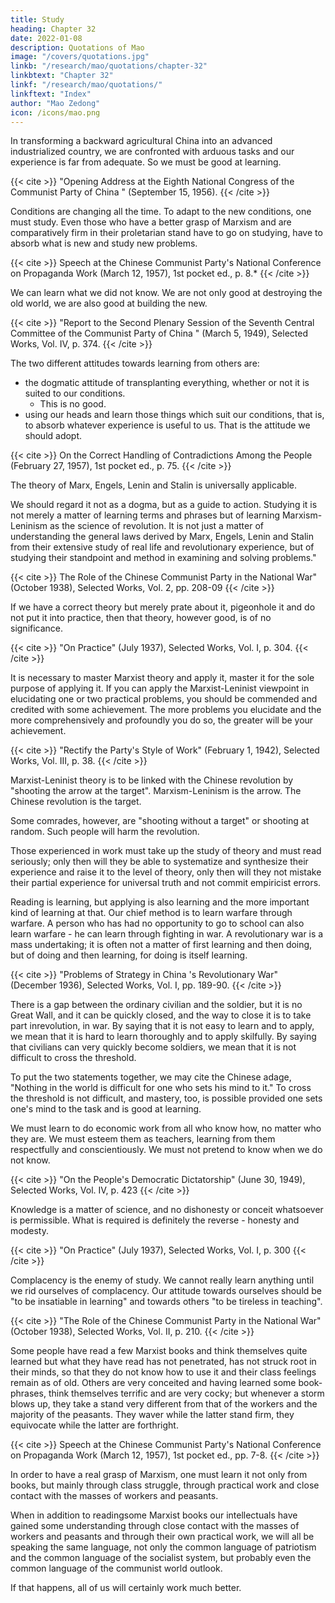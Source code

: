 ```yaml
---
title: Study
heading: Chapter 32
date: 2022-01-08
description: Quotations of Mao
image: "/covers/quotations.jpg"
linkb: "/research/mao/quotations/chapter-32"
linkbtext: "Chapter 32"
linkf: "/research/mao/quotations/"
linkftext: "Index"
author: "Mao Zedong"
icon: /icons/mao.png
---
```



In transforming a backward agricultural China into an advanced industrialized country, we are confronted with arduous tasks and our experience is far from adequate. So we must be good at learning. 

{{< cite >}}
"Opening Address at the Eighth National Congress of the Communist Party of China " (September 15, 1956).
{{< /cite >}}


Conditions are changing all the time. To adapt to the new conditions, one must study. Even those who have a better grasp of Marxism and are comparatively firm in their proletarian stand have to go on studying, have to absorb what is new and study new problems.

{{< cite >}}
Speech at the Chinese Communist Party's National Conference on Propaganda Work (March 12, 1957), 1st pocket ed., p. 8.*
{{< /cite >}}


We can learn what we did not know. We are not only good at destroying the old world, we are also good at building the new.

{{< cite >}}
"Report to the Second Plenary Session of the Seventh Central Committee of the Communist Party of China " (March 5, 1949), Selected Works, Vol. IV, p. 374.
{{< /cite >}}


The two different attitudes towards learning from others are:
- the dogmatic attitude of transplanting everything, whether or not it is suited to our conditions.   
  - This is no good. 
- using our heads and learn those things which suit our conditions, that is, to absorb whatever experience is useful to us. That is the attitude we should adopt. 

{{< cite >}}
On the Correct Handling of Contradictions Among the People (February 27, 1957), 1st pocket ed., p. 75.
{{< /cite >}}


The theory of Marx, Engels, Lenin and Stalin is universally applicable. 

We should regard it not as a dogma, but as a guide to action. Studying it is not merely a matter of learning terms and phrases but of learning Marxism-Leninism as the science of revolution. It is not just a matter of understanding the general laws derived by Marx, Engels, Lenin and Stalin from their extensive study of real life and revolutionary experience, but of studying their
standpoint and method in examining and solving problems."

{{< cite >}}
The Role of the Chinese Communist Party in  the National War" (October 1938), Selected Works, Vol. 2, pp. 208-09
{{< /cite >}}


If we have a correct theory but merely prate about it, pigeonhole it and do not put it into practice, then that theory, however good, is of no significance. 

{{< cite >}}
"On Practice" (July 1937), Selected Works, Vol. I, p. 304.
{{< /cite >}}


It is necessary to master Marxist theory and apply it, master it for the sole purpose of applying it. If you can apply the Marxist-Leninist viewpoint in elucidating one or two practical problems, you should be commended and credited with some achievement. The more problems you elucidate and the more comprehensively and profoundly you do so, the greater will be your achievement.

{{< cite >}}
"Rectify the Party's Style of Work" (February 1, 1942), Selected Works, Vol. III, p. 38.
{{< /cite >}}


Marxist-Leninist theory is to be linked with the Chinese revolution by "shooting the arrow at the target". Marxism-Leninism is the arrow. The Chinese revolution is the target. 

Some comrades, however, are "shooting without a target" or shooting at random. Such people will harm the revolution. 

Those experienced in work must take up the study of theory and must read seriously; only then will they be able to systematize and synthesize their experience and raise it to the level of theory, only then will they not mistake their partial experience for universal truth and not commit empiricist errors. 

Reading is learning, but applying is also learning and the more important kind of learning at that. Our chief method is to learn warfare through warfare. A person who has had no opportunity to go to school can also learn warfare - he can learn through fighting in war. A revolutionary war is a mass undertaking; it is often not a matter of first learning and then doing, but of doing and then learning, for doing is itself learning.

{{< cite >}}
"Problems of Strategy in China 's Revolutionary War" (December 1936), Selected Works, Vol. I, pp. 189-90.
{{< /cite >}}


There is a gap between the ordinary civilian and the soldier, but it is no Great Wall, and it can be quickly closed, and the way to close it is to take part inrevolution, in war. By saying that it is not easy to learn and to apply, we mean that it is hard to learn thoroughly and to apply skilfully. By saying that civilians can very quickly become soldiers, we mean that it is not difficult to cross the threshold.

To put the two statements together, we may cite the Chinese adage, "Nothing in the world is difficult for one who sets his mind to it." To cross the threshold is not difficult, and mastery, too, is possible provided one sets one's mind to the task and is good at learning.

We must learn to do economic work from all who know how, no matter who they are. We must esteem them as teachers, learning from them respectfully and conscientiously. We must not pretend to know when we do not know.

{{< cite >}}
"On the People's Democratic Dictatorship" (June 30, 1949), Selected Works, Vol. IV, p. 423
{{< /cite >}}


Knowledge is a matter of science, and no dishonesty or conceit whatsoever is permissible. What is required is definitely the reverse - honesty and modesty.


{{< cite >}}
"On Practice" (July 1937), Selected Works, Vol. I, p. 300
{{< /cite >}}

Complacency is the enemy of study. We cannot really learn anything until we rid ourselves of complacency. Our attitude towards ourselves should be "to be insatiable in learning" and towards others "to be tireless in teaching".

{{< cite >}}
"The Role of the Chinese Communist Party in the National War" (October 1938), Selected Works, Vol. II, p. 210.
{{< /cite >}}


Some people have read a few Marxist books and think themselves quite learned but what they have read has not penetrated, has not struck root in their minds, so that they do not know how to use it and their class feelings remain as of old. Others are very conceited and having learned some book-phrases, think themselves terrific and are very cocky; but whenever a storm blows up, they take a stand very different from that of the workers and the majority of the peasants. They waver while the latter stand firm, they equivocate while the latter are forthright.

{{< cite >}}
Speech at the Chinese Communist Party's National Conference on Propaganda Work (March 12, 1957), 1st pocket ed., pp. 7-8.
{{< /cite >}}


In order to have a real grasp of Marxism, one must learn it not only from books, but mainly through class struggle, through practical work and close contact with the masses of workers and peasants.

When in addition to readingsome Marxist books our intellectuals have gained some understanding through close contact with the masses of workers and peasants and through their own practical work, we will all be speaking the same language, not only the common language of patriotism and the common language of the socialist system, but probably even the common language of the communist world outlook. 

If that happens, all of us will certainly work much better.
